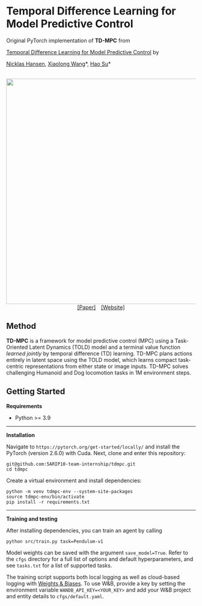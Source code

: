 # Temporal Difference Learning for Model Predictive Control

Original PyTorch implementation of **TD-MPC** from

[Temporal Difference Learning for Model Predictive Control](https://arxiv.org/abs/2203.04955) by

[Nicklas Hansen](https://nicklashansen.github.io), [Xiaolong Wang](https://xiaolonw.github.io)\*, [Hao Su](https://cseweb.ucsd.edu/~haosu)\*


<p align="center">
  <br><img src='media/ae591483.png' width="600"/><br>
   <a href="https://arxiv.org/abs/2203.04955">[Paper]</a>&emsp;<a href="https://nicklashansen.github.io/td-mpc">[Website]</a>
</p>

## Method

**TD-MPC** is a framework for model predictive control (MPC) using a Task-Oriented Latent Dynamics (TOLD) model and a terminal value function *learned jointly* by temporal difference (TD) learning. TD-MPC plans actions entirely in latent space using the TOLD model, which learns compact task-centric representations from either state or image inputs. TD-MPC solves challenging Humanoid and Dog locomotion tasks in 1M environment steps.

## Getting Started

__Requirements__

- Python >= 3.9

---

__Installation__

Navigate to `https://pytorch.org/get-started/locally/` and install the PyTorch (version 2.6.0) with Cuda. Next, clone and enter this repository:
```
git@github.com:5ARIP10-team-internship/tdmpc.git
cd tdmpc
```
Create a virtual environment and install dependencies:
```
python -m venv tdmpc-env --system-site-packages
source tdmpc-env/bin/activate
pip install -r requirements.txt
```

---

__Training and testing__

After installing dependencies, you can train an agent by calling
```
python src/train.py task=Pendulum-v1
```

Model weights can be saved with the argument `save_model=True`. Refer to the `cfgs` directory for a full list of options and default hyperparameters, and see `tasks.txt` for a list of supported tasks.

The training script supports both local logging as well as cloud-based logging with [Weights & Biases](https://wandb.ai). To use W&B, provide a key by setting the environment variable `WANDB_API_KEY=<YOUR_KEY>` and add your W&B project and entity details to `cfgs/default.yaml`.
